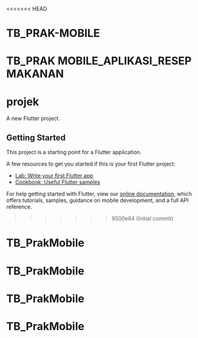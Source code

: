 <<<<<<< HEAD
# TB_PRAK-MOBILE
TB_PRAK MOBILE_APLIKASI_RESEP MAKANAN
=======
# projek

A new Flutter project.

## Getting Started

This project is a starting point for a Flutter application.

A few resources to get you started if this is your first Flutter project:

- [Lab: Write your first Flutter app](https://flutter.dev/docs/get-started/codelab)
- [Cookbook: Useful Flutter samples](https://flutter.dev/docs/cookbook)

For help getting started with Flutter, view our
[online documentation](https://flutter.dev/docs), which offers tutorials,
samples, guidance on mobile development, and a full API reference.
>>>>>>> 9500e64 (Initial commit)
# TB_PrakMobile
# TB_PrakMobile
# TB_PrakMobile
# TB_PrakMobile
